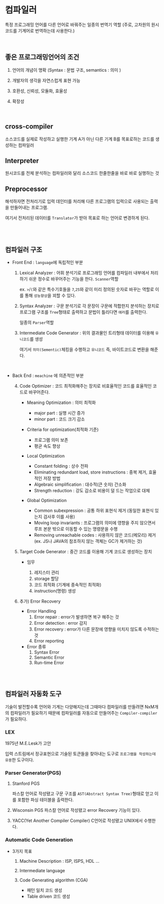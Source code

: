 # 컴파일러

특정 프로그래밍 언어를 다른 언어로 바꿔주는 일종의 번역기 역할 (주로, 고차원의 원시 코드를 기계어로 번역하는데 사용한다.)

<br>

## 좋은 프로그래밍언어의 조건
1. 언어의 개념이 명확 (Syntax : 문법 구조, semantics : 의미 )

1. 개발자의 생각을 자연스럽게 표현 가능
1. 호환성, 신뢰성, 모듈화, 효율성
1. 확장성

<br>

## cross-compiler
소스코드를 실제로 작성하고 실행한 기계 A가 아닌 다른 기계 B를 목표로하는 코드를 생성하는 컴파일러

## Interpreter
원시코드를 전체 분석하는 컴파일러와 달리 소스코드 한줄한줄을 바로 바로 실행하는 것

## Preprocessor
해석하자면 전처리기로 입력 데인터를 처리해 다른 프로그램의 입력으로 사용되는 출력을 만들어내는 프로그램.

여기서 전처리된 데이터를 `Translator`가 받아 목표로 하는 언어로 변경하게 된다.

<br><br>

## 컴파일러 구조
- Front End : `language`에 독립적인 부분
    1. Lexical Analyzer : 어휘 분석기로 프로그래밍 언어를 컴파일러 내부에서 처리하기 쉬운 정수로 바꾸어주는 기능을 한다. `Scanner`역할

        ex. `>`/`(`와 같은 특수기호들을 `7`,`25`와 같이 미리 정의된 숫자로 바꾸는 역할로 이를 통해 `성능향상`을 꾀할 수 있다.

    2. Syntax Analyzer : 구문 분석기로 각 문장이 구문에 적합한지 분석하는 장치로 프로그램 구조를 `Tree`형태로 출력하고 문법이 틀리다면 `에러`를 출력한다.

        일종의 `Parser`역할

    3. Intermediate Code Generator : 위의 결과물인 트리형태 데이터를 이용해 `유니코드`를 생성

        여기서 `의미(Sementic)`체킹을 수행하고 `유니코드` 즉, 바이트코드로 변환을 해준다.

<br>

- Back End : `meachine` 에 의존적인 부분

    4. Code Optimizer : 코드 최적화해주는 장치로 비효율적인 코드를 효율적인 코드로 바꾸어준다.

        - Meaning Optimization : 의미 최적화 

            - major part : 실행 시간 증가
            - minor part : 코드 크기 감소
        - Criteria for optimization(최적화 기준)

            - 프로그램 의미 보존
            - 평균 속도 향상
        - Local Optimization

            - Constant folding : 상수 전파
            - Eliminating redundant load, store instructions : 중복 제거, 효율적인 저장 방법
            - Algebraic simplification : 대수적(큰 숫자) 간소화
            - Strength reduction : 강도 감소로 비용이 덜 드는 작업으로 대체
        - Global Optimization

            - Common subexpression : 공통 하위 표현식 제거 (동일한 표현식 있는지 검사후 이를 사용)
            - Moving loop invariants : 프로그램의 의미에 영향을 주지 않으면서 루프 본문 밖으로 이동할 수 있는 명령문을 수행
            - Removing unreachable codes : 사용하지 않은 코드(메모리) 제거 (ex. JS나 JAVA의 참조하지 않는 객체는 GC가 제거하는 것)
    5. Target Code Generator : 중간 코드를 이용해 기계 코드로 생성하는 장치

        - 임무 
         
            1. 레지스터 관리
            1. storage 할당
            1. 코드 최적화 (기계에 종속적인 최적화)
            1. instruction(명령) 생성
    
    6. 추가) Error Recovery 
        - Error Handling 
            1. Error repair : error가 발생하면 복구 해주는 것
            2. Error detection : error 감지
            3. Error recovery :  error가 다른 문장에 영향을 미치지 않도록 수적하는 것
            4. Error reporting 
        - Error 종류
            1. Syntax Error
            1. Semantic Error
            1. Run-time Error 

<br><br>

## 컴파일러 자동화 도구
기술이 발전할수록 언어와 기계는 다양해지는데 그때마다 컴파일러를 만들려면 NxM개의 컴파일러가 필요하기 때문에 컴파일러를 자동으로 만들어주는 `Compiler-compiler`가 필요하다.

### LEX 
1975년 M.E.Lesk가 고안

입력 스트림에서 정규표현으로 기술된 토큰들을 찾아내는 도구로 `프로그램을 작성하는데 유용`한 도구이다.

### Parser Generator(PGS)

1. Stanford PGS

    파스칼 언어로 작성됐고 구문 구조를 `AST(Abstract Syntax Tree)`형태로 얻고 이를 포함한 파싱 테이블을 출력한다.

1. Wisconsin PGS
    파스칼 언어로 작성됐고 error Recovery 기능이 있다.

1. YACC(Yet Another Compiler Compiler)
    C언어로 작성됐고 UNIX에서 수행한다.

### Automatic Code Generation
- 3가지 목표

    1. Machine Description : ISP, ISPS, HDL ...
    1. Intermediate language 
    1. Code Generating algorithm (CGA)

        - 패턴 일치 코드 생성
        - Table driven 코드 생성